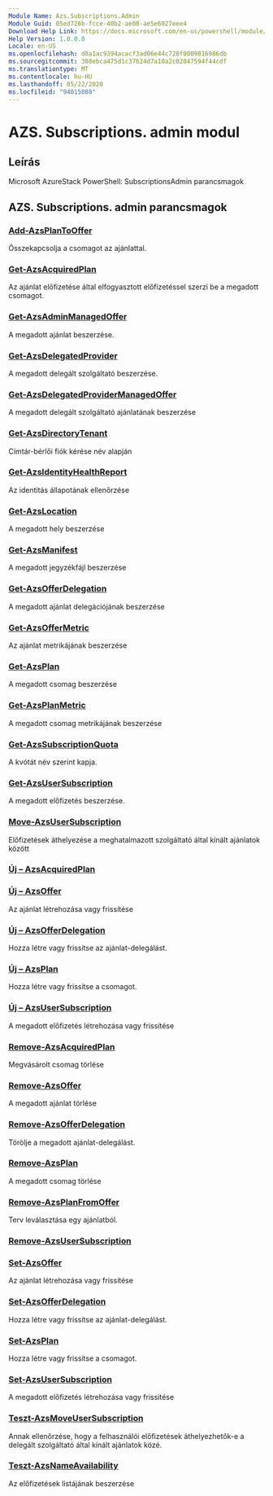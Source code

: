 ```yaml
---
Module Name: Azs.Subscriptions.Admin
Module Guid: 05ed726b-fcce-40b2-ae08-ae5e6027eee4
Download Help Link: https://docs.microsoft.com/en-us/powershell/module/azs.subscriptions.admin
Help Version: 1.0.0.0
Locale: en-US
ms.openlocfilehash: d8a1ac9394acacf3ad06e44c728f0009816986db
ms.sourcegitcommit: 308ebca475d1c37624d7a10a2c02047594f44cdf
ms.translationtype: MT
ms.contentlocale: hu-HU
ms.lasthandoff: 05/22/2020
ms.locfileid: "94015088"
---
```

# AZS. Subscriptions. admin modul
## Leírás
Microsoft AzureStack PowerShell: SubscriptionsAdmin parancsmagok

## AZS. Subscriptions. admin parancsmagok
### [Add-AzsPlanToOffer](Add-AzsPlanToOffer.md)
Összekapcsolja a csomagot az ajánlattal.

### [Get-AzsAcquiredPlan](Get-AzsAcquiredPlan.md)
Az ajánlat előfizetése által elfogyasztott előfizetéssel szerzi be a megadott csomagot.

### [Get-AzsAdminManagedOffer](Get-AzsAdminManagedOffer.md)
A megadott ajánlat beszerzése.

### [Get-AzsDelegatedProvider](Get-AzsDelegatedProvider.md)
A megadott delegált szolgáltató beszerzése.

### [Get-AzsDelegatedProviderManagedOffer](Get-AzsDelegatedProviderManagedOffer.md)
A megadott delegált szolgáltató ajánlatának beszerzése

### [Get-AzsDirectoryTenant](Get-AzsDirectoryTenant.md)
Címtár-bérlői fiók kérése név alapján

### [Get-AzsIdentityHealthReport](Get-AzsIdentityHealthReport.md)
Az identitás állapotának ellenőrzése

### [Get-AzsLocation](Get-AzsLocation.md)
A megadott hely beszerzése

### [Get-AzsManifest](Get-AzsManifest.md)
A megadott jegyzékfájl beszerzése

### [Get-AzsOfferDelegation](Get-AzsOfferDelegation.md)
A megadott ajánlat delegációjának beszerzése

### [Get-AzsOfferMetric](Get-AzsOfferMetric.md)
Az ajánlat metrikájának beszerzése

### [Get-AzsPlan](Get-AzsPlan.md)
A megadott csomag beszerzése

### [Get-AzsPlanMetric](Get-AzsPlanMetric.md)
A megadott csomag metrikájának beszerzése

### [Get-AzsSubscriptionQuota](Get-AzsSubscriptionQuota.md)
A kvótát név szerint kapja.

### [Get-AzsUserSubscription](Get-AzsUserSubscription.md)
A megadott előfizetés beszerzése.

### [Move-AzsUserSubscription](Move-AzsUserSubscription.md)
Előfizetések áthelyezése a meghatalmazott szolgáltató által kínált ajánlatok között

### [Új – AzsAcquiredPlan](New-AzsAcquiredPlan.md)


### [Új – AzsOffer](New-AzsOffer.md)
Az ajánlat létrehozása vagy frissítése

### [Új – AzsOfferDelegation](New-AzsOfferDelegation.md)
Hozza létre vagy frissítse az ajánlat-delegálást.

### [Új – AzsPlan](New-AzsPlan.md)
Hozza létre vagy frissítse a csomagot.

### [Új – AzsUserSubscription](New-AzsUserSubscription.md)
A megadott előfizetés létrehozása vagy frissítése

### [Remove-AzsAcquiredPlan](Remove-AzsAcquiredPlan.md)
Megvásárolt csomag törlése

### [Remove-AzsOffer](Remove-AzsOffer.md)
A megadott ajánlat törlése

### [Remove-AzsOfferDelegation](Remove-AzsOfferDelegation.md)
Törölje a megadott ajánlat-delegálást.

### [Remove-AzsPlan](Remove-AzsPlan.md)
A megadott csomag törlése

### [Remove-AzsPlanFromOffer](Remove-AzsPlanFromOffer.md)
Terv leválasztása egy ajánlatból.

### [Remove-AzsUserSubscription](Remove-AzsUserSubscription.md)


### [Set-AzsOffer](Set-AzsOffer.md)
Az ajánlat létrehozása vagy frissítése

### [Set-AzsOfferDelegation](Set-AzsOfferDelegation.md)
Hozza létre vagy frissítse az ajánlat-delegálást.

### [Set-AzsPlan](Set-AzsPlan.md)
Hozza létre vagy frissítse a csomagot.

### [Set-AzsUserSubscription](Set-AzsUserSubscription.md)
A megadott előfizetés létrehozása vagy frissítése

### [Teszt-AzsMoveUserSubscription](Test-AzsMoveUserSubscription.md)
Annak ellenőrzése, hogy a felhasználói előfizetések áthelyezhetők-e a delegált szolgáltató által kínált ajánlatok közé.

### [Teszt-AzsNameAvailability](Test-AzsNameAvailability.md)
Az előfizetések listájának beszerzése

